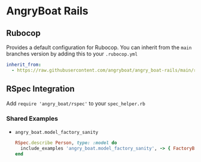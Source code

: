 # AngryBoat Rails

## Rubocop

Provides a default configuration for Rubocop. You can inherit from the `main` branches version by adding this to your `.rubocop.yml`

```yaml
inherit_from:
  - https://raw.githubusercontent.com/angryboat/angry_boat-rails/main/rubocop/config.yml
```

## RSpec Integration

Add `require 'angry_boat/rspec'` to your `spec_helper.rb`

### Shared Examples

- `angry_boat.model_factory_sanity`

  ```ruby
  RSpec.describe Person, type: :model do
    include_examples 'angry_boat.model_factory_sanity', -> { FactoryBot.build(:person) }
  end
  ```
